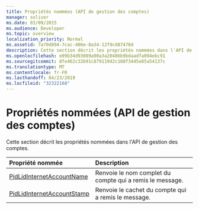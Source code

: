 ```yaml
---
title: Propriétés nommées (API de gestion des comptes)
manager: soliver
ms.date: 03/09/2015
ms.audience: Developer
ms.topic: overview
localization_priority: Normal
ms.assetid: 7a70d894-7cac-406e-8a34-12f9cd87470d
description: Cette section décrit les propriétés nommées dans l'API de gestion des comptes.
ms.openlocfilehash: e09b34d93089a90a3a20486b9bdaadfa094ebc91
ms.sourcegitcommit: 8fe462c32b91c87911942c188f3445e85a54137c
ms.translationtype: MT
ms.contentlocale: fr-FR
ms.lasthandoff: 04/23/2019
ms.locfileid: "32322168"
---
```

# <a name="named-properties-account-management-api"></a>Propriétés nommées (API de gestion des comptes)

Cette section décrit les propriétés nommées dans l'API de gestion des comptes.
  
|**Propriété nommée**|**Description**|
|:-----|:-----|
|[PidLidInternetAccountName](pidlidinternetaccountname.md) <br/> |Renvoie le nom complet du compte qui a remis le message.  <br/> |
|[PidLidInternetAccountStamp](pidlidinternetaccountstamp.md) <br/> |Renvoie le cachet du compte qui a remis le message.  <br/> |
   

